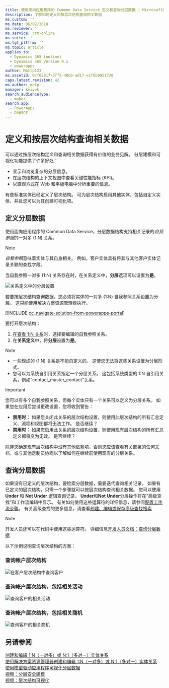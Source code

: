 ```yaml
---
title: 使用面向应用程序的 Common Data Service 定义和查询分层数据 | MicrosoftDocs
description: 了解如何定义和按层次结构查询相关数据
ms.custom: ''
ms.date: 06/02/2018
ms.reviewer: ''
ms.service: crm-online
ms.suite: ''
ms.tgt_pltfrm: ''
ms.topic: article
applies_to:
  - Dynamics 365 (online)
  - Dynamics 365 Version 9.x
  - powerapps
author: Mattp123
ms.assetid: 0cf62817-5ff5-40bb-ad17-e1f6b0921720
caps.latest.revision: 42
ms.author: matp
manager: kvivek
search.audienceType:
  - maker
search.app:
  - PowerApps
  - D365CE
---
```

# <a name="define-and-query-hierarchically-related-data"></a>定义和按层次结构查询相关数据

可以通过按层次结构定义和查询相关数据获得有价值的业务见解。 分层建模和可视化功能提供了许多好处：  
  
- 显示和浏览复杂的分层信息。  
- 在层次结构的上下文视图中查看关键性能指标 (KPI)。  
- 以直观方式在 Web 和平板电脑中分析重要的信息。  
  
有些标准实体已经定义了层次结构。 可为层次结构启用其他实体，包括自定义实体，并且您可以为其创建可视化项。 

## <a name="define-hierarchical-data"></a>定义分层数据

使用面向应用程序的 Common Data Service，分层数据结构支持相关记录的*自我参照*的一对多 (1:N) 关系。 

> [!NOTE]
> *自我参照*意味着实体与其自身相关。 例如，客户实体具有将其与其他客户实体记录关联的查找字段。

当自我参照一对多 (1:N) 关系存在时，在关系定义中，**分层**选项可以设置为**是**。

![关系定义中的分层设置](media/self-referential-relationship-car-solution-explorer.png)

若要按层次结构查询数据，您必须将实体的一对多 (1:N) 自我参照关系设置为分层。 这只能使用解决方案资源管理器执行。

[!INCLUDE [cc_navigate-solution-from-powerapps-portal](../../includes/cc_navigate-solution-from-powerapps-portal.md)]

要打开层次结构：  
  
1. 在[查看 1:N 关系](create-edit-1n-relationships-solution-explorer.md#view-entity-relationships)时，选择要编辑的自我参照关系。
2. 在**关系定义**中，将**分层**设置为**是**。  
  
> [!NOTE]
> - 一些现成的 (1:N) 关系是不能自定义的。 这使您无法将这些关系设置为分层形式。  
> - 您可以为系统自引用关系指定一个分层关系。 这包括系统类型的 1:N 自引用关系，例如“contact_master_contact”关系。  

> [!IMPORTANT]
> 您可以有多个自我参照关系，但每个实体只有一个关系可以定义为分层关系。 如果您在应用后尝试更改设置，您将收到警告：
>
> - **禁用时：** 如果您关闭此关系的层次结构设置，则使用此层次结构的所有汇总定义、流程和视图都将无法工作。 是否继续？ 
> - **禁用时：** 如果您启用此关系的层次结构设置，则使用现有层次结构的所有汇总定义都将变为无效。 是否继续？
>
> 除非您确定现有层次结构中没有其他依赖项，否则您应该查看有关部署的任何文档，或与其他定制员协商以了解如何在继续前使用现有的分层关系。

<a name="BKMK_Querydata"></a> 
  
## <a name="query-hierarchical-data"></a>查询分层数据  

如果没有已定义的层次结构，要检索分层数据，需要迭代查询相关记录。 如果有已定义的层次结构，只需一个步骤就可以按层次结构查询相关数据。 您可以使用 **Under** 和 **Not Under** 逻辑查询记录。 **Under**和**Not Under**分层操作符在“高级查找”和工作流编辑中显示。 有关如何使用这些运算符的详细信息，请参阅[配置工作流步骤](/flow/configure-workflow-steps#setting-conditions-for-workflow-actions)。 有关高级查找的更多信息，请查看[创建、编辑或保存高级查找搜索](https://docs.microsoft.com/dynamics365/customer-engagement/basics/save-advanced-find-search)  

> [!NOTE]
> 开发人员还可以在代码中使用这些运算符。 详细信息[开发人员文档：查询分层数据](/dynamics365/customer-engagement/developer/org-service/query-hierarchical-data)
  
以下示例说明查询层次结构的方案：  
  
### <a name="query-account-hierarchy"></a>查询帐户层次结构  
  
![在客户层次结构中查询客户](media/query-accounts.png)  
  
### <a name="query-account-hierarchy-including-related-activities"></a>查询帐户层次结构，包括相关活动  
  
![查询客户的相关活动](media/query-account-related-activities.png)  
  
###  <a name="query-account-hierarchy-including-related-opportunities"></a>查询帐户层次结构，包括相关商机  
  
![查询客户的相关商机](media/query-account-related-opportunities.png)  
  
## <a name="see-also"></a>另请参阅 
[创建和编辑 1:N（一对多）或 N:1（多对一）实体关系](create-edit-1n-relationships.md)<br />
[使用解决方案资源管理器创建和编辑 1:N（一对多）或 N:1（多对一）实体关系](create-edit-1n-relationships-solution-explorer.md)<br />
[使用模型驱动应用程序可视化分层数据](visualize-hierarchical-data.md)<br />
[视频：分层安全建模](http://www.youtube.com/watch?v=kx5So32DrCo&index=10&list=PLC3591A8FE4ADBE07)<br />
[视频：层次结构可视化](http://www.youtube.com/watch?v=_dGBE6icLNw&index=9&list=PLC3591A8FE4ADBE07)
